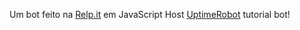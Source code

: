 Um bot feito na [Relp.it](https://repl.it/) em JavaScript
Host [UptimeRobot](https://uptimerobot.com/) tutorial bot!

